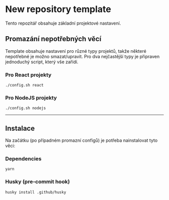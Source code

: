New repository template
=======================

Tento repozitář obsahuje základní projektové nastavení.



Promazání nepotřebných věcí
---------------------------

Template obsahuje nastavení pro různé typy projektů, takže některé nepotřebné je možno smazat/upravit. Pro dva nejčastější typy je připraven jednoduchý script, který vše zařídí.



### Pro React projekty

```plain
./config.sh react
```

### Pro NodeJS projekty

```plain
./config.sh nodejs
```

---
## Instalace
Na začátku (po případném promazní configů) je potřeba nainstalovat tyto věci:

### Dependencies
```plain
yarn
```

### Husky (pre-commit hook)
```plain
husky install .github/husky
```
